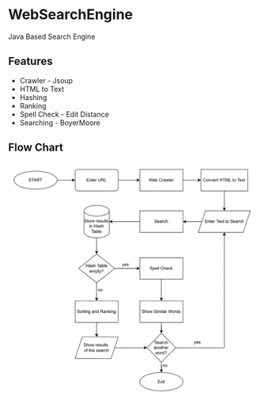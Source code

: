 # WebSearchEngine
Java Based Search Engine
## Features
* Crawler - Jsoup
* HTML to Text
* Hashing 
* Ranking
* Spell Check - Edit Distance
* Searching - BoyerMoore
## Flow Chart
![alt text](https://github.com/arunreddy2471/WebSearchEngine/blob/main/Screenshot%202022-07-30%20at%2011.41.46%20PM.png)


